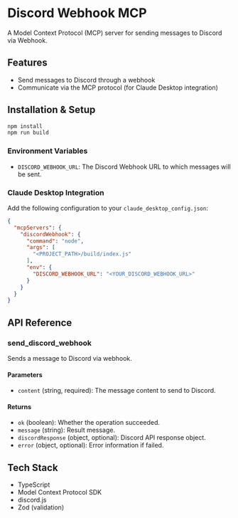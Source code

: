# Discord Webhook MCP

A Model Context Protocol (MCP) server for sending messages to Discord via Webhook.

## Features

- Send messages to Discord through a webhook
- Communicate via the MCP protocol (for Claude Desktop integration)

## Installation & Setup

```bash
npm install
npm run build
```

### Environment Variables

- `DISCORD_WEBHOOK_URL`: The Discord Webhook URL to which messages will be sent.

### Claude Desktop Integration

Add the following configuration to your `claude_desktop_config.json`:

```json
{
  "mcpServers": {
    "discordWebhook": {
      "command": "node",
      "args": [
        "<PROJECT_PATH>/build/index.js"
      ],
      "env": {
        "DISCORD_WEBHOOK_URL": "<YOUR_DISCORD_WEBHOOK_URL>"
      }
    }
  }
}
```

## API Reference

### send_discord_webhook
Sends a message to Discord via webhook.

#### Parameters
- `content` (string, required): The message content to send to Discord.

#### Returns
- `ok` (boolean): Whether the operation succeeded.
- `message` (string): Result message.
- `discordResponse` (object, optional): Discord API response object.
- `error` (object, optional): Error information if failed.

## Tech Stack

- TypeScript
- Model Context Protocol SDK
- discord.js
- Zod (validation)
